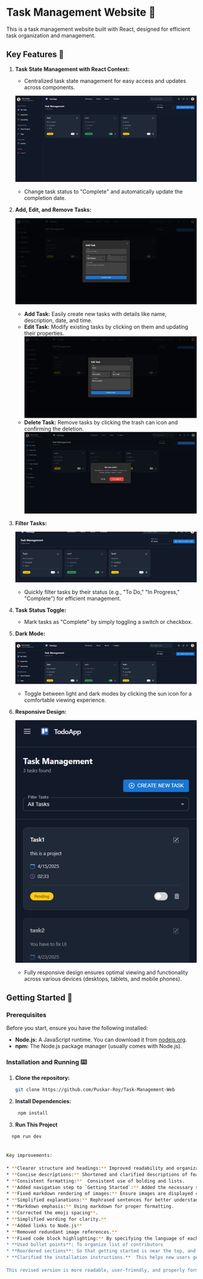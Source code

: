 # Task Management Website 🌟

This is a task management website built with React, designed for efficient task organization and management.

## Key Features 🌟

1. **Task State Management with React Context:**

   - Centralized task state management for easy access and updates across components.

   ![All Tasks](image-1.png)

   - Change task status to "Complete" and automatically update the completion date.

2. **Add, Edit, and Remove Tasks:**

   ![Add Task](image-2.png)

   - **Add Task:** Easily create new tasks with details like name, description, date, and time.
   - **Edit Task:** Modify existing tasks by clicking on them and updating their properties.
     ![Edit Task](image-4.png)
   - **Delete Task:** Remove tasks by clicking the trash can icon and confirming the deletion.
     ![Delete Task](image-5.png)

3. **Filter Tasks:**

   ![Filter Tasks](image-3.png)

   - Quickly filter tasks by their status (e.g., "To Do," "In Progress," "Complete") for efficient management.

4. **Task Status Toggle:**

   - Mark tasks as "Complete" by simply toggling a switch or checkbox.

5. **Dark Mode:**

   ![Dark Mode](image-6.png)

   - Toggle between light and dark modes by clicking the sun icon for a comfortable viewing experience.

6. **Responsive Design:**

   ![Responsive Design](image-7.png)

   - Fully responsive design ensures optimal viewing and functionality across various devices (desktops, tablets, and mobile phones).

## Getting Started 🚀

### Prerequisites

Before you start, ensure you have the following installed:

- **Node.js:** A JavaScript runtime. You can download it from [nodejs.org](https://nodejs.org/).
- **npm:** The Node.js package manager (usually comes with Node.js).

### Installation and Running ⌨️

1. **Clone the repository:**

   ```bash
   git clone https://github.com/Puskar-Roy/Task-Management-Web

   ```

2. **Install Dependencies:**

   ```bash
    npm install

   ```

3. **Run This Project**

```bash
  npm run dev


Key improvements:

* **Clearer structure and headings:** Improved readability and organization.
* **Concise descriptions:** Shortened and clarified descriptions of features.
* **Consistent formatting:**  Consistent use of bolding and lists.
* **Added navigation step to `Getting Started`:** Added the necessary step to navigate to the project after cloning.
* **Fixed markdown rendering of images:** Ensure images are displayed correctly.
* **Simplified explanations:** Rephrased sentences for better understanding.
* **Markdown emphasis:** Using markdown for proper formatting.
* **Corrected the emoji spacing**.
* **Simplified wording for clarity.**
* **Added links to Node.js**
* **Removed redundant image references.**
* **Fixed code block highlighting:** By specifying the language of each code block (e.g., `bash`), you'll get proper syntax highlighting.
* **Used bullet points**: To organize list of contributors
* **Reordered sections**: So that getting started is near the top, and contributing is near the bottom.
* **Clarified the installation instructions.**  This helps new users get up and running faster.

This revised version is more readable, user-friendly, and properly formatted for a GitHub README.
```

